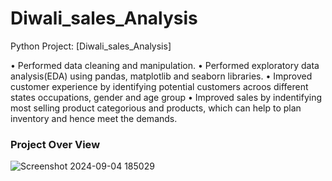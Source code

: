 # Diwali_sales_Analysis
 Python Project: [Diwali_sales_Analysis] 
 
• Performed data cleaning and  manipulation. 
• Performed exploratory data analysis(EDA) using 
pandas, matplotlib and seaborn libraries. 
• Improved customer experience by identifying 
potential customers acroos different states 
occupations, gender and age group 
• Improved sales by indentifying most selling product 
categorious and products, which can help to plan 
inventory and hence meet the demands. 

### Project Over View
![Screenshot 2024-09-04 185029](https://github.com/user-attachments/assets/341a8a19-bad4-4480-9786-9a6ca68c64d1)
